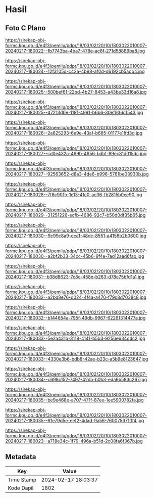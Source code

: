 # Hasil

## Foto C Plano

https://sirekap-obj-formc.kpu.go.id/e4f3/pemilu/pdpr/18/03/02/20/10/1803022010007-20240217-180022--fb7743ba-4ba7-478e-ac8f-271d58889ba8.jpg

https://sirekap-obj-formc.kpu.go.id/e4f3/pemilu/pdpr/18/03/02/20/10/1803022010007-20240217-180024--12f3105d-c42a-4b98-af0d-d6192cb5adb4.jpg

https://sirekap-obj-formc.kpu.go.id/e4f3/pemilu/pdpr/18/03/02/20/10/1803022010007-20240217-180025--500bef61-22bd-4b27-8453-a43be33d16a8.jpg

https://sirekap-obj-formc.kpu.go.id/e4f3/pemilu/pdpr/18/03/02/20/10/1803022010007-20240217-180025--47213d0e-118f-4991-b6b6-30ef936c1543.jpg

https://sirekap-obj-formc.kpu.go.id/e4f3/pemilu/pdpr/18/03/02/20/10/1803022010007-20240217-180026--2a625293-6e9e-43af-b665-01177e1ffd3d.jpg

https://sirekap-obj-formc.kpu.go.id/e4f3/pemilu/pdpr/18/03/02/20/10/1803022010007-20240217-180027--cd0e432a-499b-4956-bdbf-89ec81d015dc.jpg

https://sirekap-obj-formc.kpu.go.id/e4f3/pemilu/pdpr/18/03/02/20/10/1803022010007-20240217-180027--92563652-d8a3-4de6-b996-5761be03930b.jpg

https://sirekap-obj-formc.kpu.go.id/e4f3/pemilu/pdpr/18/03/02/20/10/1803022010007-20240217-180028--7f6c901b-1e13-4fc0-ac36-fb2815b0ee90.jpg

https://sirekap-obj-formc.kpu.go.id/e4f3/pemilu/pdpr/18/03/02/20/10/1803022010007-20240217-180029--31251226-ecfb-4686-92c7-b50d0df35b65.jpg

https://sirekap-obj-formc.kpu.go.id/e4f3/pemilu/pdpr/18/03/02/20/10/1803022010007-20240217-180030--9c99c8a9-eca1-48dc-8551-a4156b2b0600.jpg

https://sirekap-obj-formc.kpu.go.id/e4f3/pemilu/pdpr/18/03/02/20/10/1803022010007-20240217-180030--a2bf2b33-34cc-45b6-9f4e-7ad12aad6fab.jpg

https://sirekap-obj-formc.kpu.go.id/e4f3/pemilu/pdpr/18/03/02/20/10/1803022010007-20240217-180031--b38d8623-7c8c-458e-b263-d78c75bfd1a1.jpg

https://sirekap-obj-formc.kpu.go.id/e4f3/pemilu/pdpr/18/03/02/20/10/1803022010007-20240217-180032--a2bd8e76-d024-4f4a-a470-f79c8d7038c8.jpg

https://sirekap-obj-formc.kpu.go.id/e4f3/pemilu/pdpr/18/03/02/20/10/1803022010007-20240217-180032--b144654a-795f-49db-9967-62261314477a.jpg

https://sirekap-obj-formc.kpu.go.id/e4f3/pemilu/pdpr/18/03/02/20/10/1803022010007-20240217-180033--5e2a431b-3118-4141-b5b3-9256e634c4c2.jpg

https://sirekap-obj-formc.kpu.go.id/e4f3/pemilu/pdpr/18/03/02/20/10/1803022010007-20240217-180033--4330e3b6-bdb8-42ae-b23c-a5b9e8123647.jpg

https://sirekap-obj-formc.kpu.go.id/e4f3/pemilu/pdpr/18/03/02/20/10/1803022010007-20240217-180034--c698c152-7497-42da-b0b3-eda9b583c267.jpg

https://sirekap-obj-formc.kpu.go.id/e4f3/pemilu/pdpr/18/03/02/20/10/1803022010007-20240217-180035--be9e468e-a707-471f-87ee-1ee5900782fa.jpg

https://sirekap-obj-formc.kpu.go.id/e4f3/pemilu/pdpr/18/03/02/20/10/1803022010007-20240217-180035--61e79d5e-eef2-4dad-9a56-7600756710f4.jpg

https://sirekap-obj-formc.kpu.go.id/e4f3/pemilu/pdpr/18/03/02/20/10/1803022010007-20240217-180023--a718e34c-1f79-496a-b51d-2c08fa6f367b.jpg


## Metadata

| Key        | Value               |
| ---------- | ------------------- |
| Time Stamp | 2024-02-17 18:03:37 |
| Kode Dapil | 1802                |



